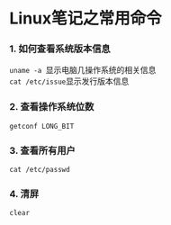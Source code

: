 Linux笔记之常用命令
=

### 1. 如何查看系统版本信息  
`uname -a `显示电脑几操作系统的相关信息  
`cat /etc/issue`显示发行版本信息  

### 2. 查看操作系统位数  
`getconf LONG_BIT`  

### 3. 查看所有用户  
`cat /etc/passwd`  

### 4. 清屏  
`clear`
